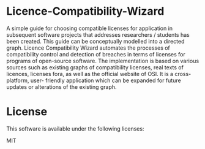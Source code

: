 # Licence-Compatibility-Wizard
A simple guide for choosing compatible licenses for application in subsequent software projects that addresses researchers / students has been created. This guide can be conceptually modelled into a directed graph. Licence Compatibility Wizard automates the processes of compatibility control and detection of breaches in terms of licenses for programs of open-source software. The implementation is based on various sources such as existing graphs of compatibility licenses, real texts of licences, licenses fora, as well as the official website of OSI. It is a cross-platform, user- friendly application which can be expanded for future updates or alterations of the existing graph.

# License
This software is available under the following licenses:

MIT

